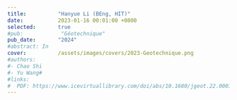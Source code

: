 ```yaml
---
title:          "Hanyue Li (BEng, HIT)"
date:           2023-01-16 00:01:00 +0800
selected:       true
#pub:            "Géotechnique"
pub_date:       "2024"
#abstract: In 
cover:          /assets/images/covers/2023-Geotechnique.png
#authors:
#- Chao Shi
#- Yu Wang#
#links:
#  PDF: https://www.icevirtuallibrary.com/doi/abs/10.1680/jgeot.22.00016
---
```

